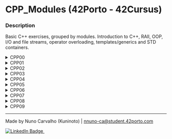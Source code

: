 # CPP_Modules (42Porto - 42Cursus)  

### Description

Basic C++ exercises, grouped by modules. Introduction to C++, RAII, OOP, I/O and file streams, operator overloading, templates/generics and STD containers.  

<details>
<summary>CPP00</summary>
<b>Grade:</b> 100/100

<b>Useful links</b>:  
[OOP in CPP](https://www.geeksforgeeks.org/object-oriented-programming-in-cpp/)  
[std::cin.getline() vs. std::cin](https://stackoverflow.com/questions/4745858/stdcin-getline-vs-stdcin)  
[atoi() in CPP strings](https://stackoverflow.com/questions/27640333/how-do-i-use-atoi-function-with-strings-in-c)   
[string.length() vs. string.size()](https://stackoverflow.com/questions/31628940/which-is-faster-c-string-length-or-size)  
[Constructors in CPP](https://www.geeksforgeeks.org/constructors-c/)  
[Destructors in CPP](https://www.geeksforgeeks.org/destructors-c/)  

</details>

<details>
<summary>CPP01</summary>
<b>Grade:</b> 100/100

<b>Useful links</b>:  
[Constructors in CPP](https://www.geeksforgeeks.org/constructors-c/)  
[Destructors in CPP](https://www.geeksforgeeks.org/destructors-c/)  
[References in CPP](https://www.geeksforgeeks.org/references-in-c/)  
[Pointer to member functions](https://www.codeguru.com/cplusplus/c-tutorial-pointer-to-member-function/)  

</details>

<details>
<summary>CPP02</summary>
<b>Grade:</b> 100/100

<b>Useful links</b>:  
[Copy Constructor in CPP](https://www.geeksforgeeks.org/copy-constructor-in-cpp/)  
[Operator Overloading in CPP](https://www.tutorialspoint.com/cplusplus/cpp_overloading.htm)  
[Fixed Point Representation](https://www.geeksforgeeks.org/fixed-point-representation/)  
[Fixed Point Conversion](https://embeddedartistry.com/blog/2018/07/12/simple-fixed-point-conversion-in-c/)  
[Triangle area by 3 points](https://ncalculators.com/geometry/triangle-area-by-3-points.htm)  
[Check whether a given point lies inside a triangle](https://www.geeksforgeeks.org/check-whether-a-given-point-lies-inside-a-triangle-or-not/)  

</details>

<details>
<summary>CPP03</summary>
<b>Grade:</b> 100/100

<b>Useful links</b>:  
[Inheritance in CPP](https://www.geeksforgeeks.org/inheritance-in-c/)  
[Public vs. Protected in CPP](https://www.geeksforgeeks.org/public-vs-protected-in-c-with-examples/)  
[Multiple Inheritance in CPP](https://www.geeksforgeeks.org/multiple-inheritance-in-c/)  

</details>

<details>
<summary>CPP04</summary>
<b>Grade:</b> 80/100

<b>Useful links</b>:  
[How to initialize array of objects](https://www.geeksforgeeks.org/how-to-initialize-array-of-objects-with-parameterized-constructors-in-c/)

</details>

<details>
<summary>CPP05</summary>
<b>Grade:</b> 100/100

<b>Useful links</b>:  
[Exception Handling in CPP](https://www.geeksforgeeks.org/exception-handling-c/)  
[Try Catch Statements Explained](https://www.udacity.com/blog/2021/07/cpp-try-and-catch-statements-explained.html)

</details>

<details>
<summary>CPP06</summary>
<b>Grade:</b> 100/100

<b>Useful links</b>:  
</details>

<details>
<summary>CPP07</summary>
<b>Grade:</b> 100/100

<b>Useful links</b>:  
[Templates in C++](https://www.geeksforgeeks.org/templates-cpp/)  
</details>

<details>
<summary>CPP08</summary>
<b>Grade:</b> 100/100

<b>Useful links</b>:  
</details>

<details>
<summary>CPP09</summary>
<b>Grade:</b> 100/100

Containers I've used:  
ex00 -> map  
ex01 -> stack  
ex02 -> vector && list  

<b>Useful links</b>:  
[RPN Definition](https://en.wikipedia.org/wiki/Reverse_Polish_notation)  
[RPN Calculator/Visualizer](https://www.dcode.fr/reverse-polish-notation)  
[Merge-sort vs. Insertion-sort](https://www.geeksforgeeks.org/merge-sort-vs-insertion-sort/)  
[Merge-Insertion-sort definition](https://en.wikipedia.org/wiki/Merge-insertion_sort)

</details>

---
Made by Nuno Carvalho (Kuninoto) | nnuno-ca@student.42porto.com  
<div id="badge"> <a href="https://www.linkedin.com/in/nuno-carvalho-218822247"/> <img src="https://img.shields.io/badge/LinkedIn-blue?style=for-the-badge&logo=linkedin&logoColor=white" alt="LinkedIn Badge"/>&nbsp;

